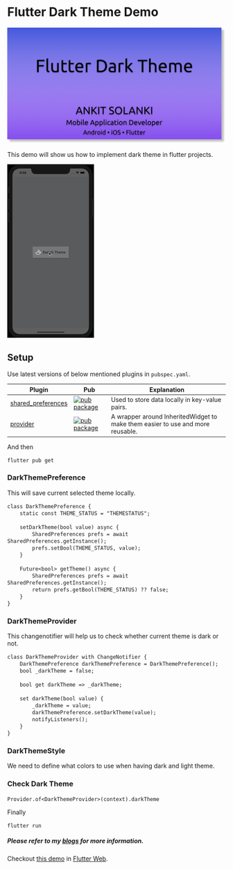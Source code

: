 # Flutter Dark Theme Demo

![Flutter Dark Theme Demo](flutter-dark-theme.png)

This demo will show us how to implement dark theme in flutter projects.

![Flutter Dark Theme Demo](flutter_dark_theme.gif)

## Setup

Use latest versions of below mentioned plugins in `pubspec.yaml`.

| Plugin | Pub | Explanation |
|--------|-----|-------------|
| [shared_preferences](https://github.com/flutter/plugins) | [![pub package](https://img.shields.io/pub/v/shared_preferences.svg)](https://pub.dev/packages/shared_preferences) | Used to store data locally in key-value pairs.
| [provider](https://github.com/PonnamKarthik/provider) | [![pub package](https://img.shields.io/pub/v/provider.svg)](https://pub.dev/packages/provider) | A wrapper around InheritedWidget to make them easier to use and more reusable.

And then

    flutter pub get
    
### DarkThemePreference

This will save current selected theme locally.

    class DarkThemePreference {
        static const THEME_STATUS = "THEMESTATUS";

        setDarkTheme(bool value) async {
            SharedPreferences prefs = await SharedPreferences.getInstance();
            prefs.setBool(THEME_STATUS, value);
        }

        Future<bool> getTheme() async {
            SharedPreferences prefs = await SharedPreferences.getInstance();
            return prefs.getBool(THEME_STATUS) ?? false;
        }
    }

### DarkThemeProvider

This changenotifier will help us to check whether current theme is dark or not.

    class DarkThemeProvider with ChangeNotifier {
        DarkThemePreference darkThemePreference = DarkThemePreference();
        bool _darkTheme = false;

        bool get darkTheme => _darkTheme;

        set darkTheme(bool value) {
            _darkTheme = value;
            darkThemePreference.setDarkTheme(value);
            notifyListeners();
        }
    }

### DarkThemeStyle

We need to define what colors to use when having dark and light theme.

### Check Dark Theme

    Provider.of<DarkThemeProvider>(context).darkTheme

Finally

    flutter run

##### Please refer to my [blogs](https://ankitsolanki.netlify.app/blog.html) for more information.

Checkout [this demo](https://flutter-web-dark-theme.netlify.app/#/) in [Flutter Web](https://flutter.dev/docs/get-started/web).